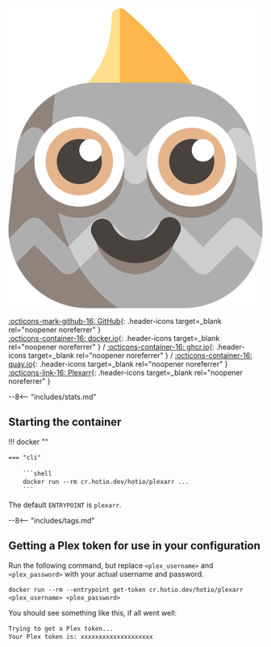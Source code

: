 <div class="image-logo no-logo"><img src="/img/pullio.svg" alt="logo"></div>

[:octicons-mark-github-16: GitHub](https://github.com/hotio/plexarr){: .header-icons target=_blank rel="noopener noreferrer" }  
[:octicons-container-16: docker.io](https://hub.docker.com/r/hotio/plexarr){: .header-icons target=_blank rel="noopener noreferrer" }
 / [:octicons-container-16: ghcr.io](https://github.com/orgs/hotio/packages/container/package/plexarr){: .header-icons target=_blank rel="noopener noreferrer" }
 / [:octicons-container-16: quay.io](https://quay.io/repository/hotio/plexarr){: .header-icons target=_blank rel="noopener noreferrer" }  
[:octicons-link-16: Plexarr](https://github.com/l3uddz/plexarr){: .header-icons target=_blank rel="noopener noreferrer" }  

--8<-- "includes/stats.md"

## Starting the container

!!! docker ""

    === "cli"

        ```shell
        docker run --rm cr.hotio.dev/hotio/plexarr ...
        ```

The default `ENTRYPOINT` is `plexarr`.

--8<-- "includes/tags.md"

## Getting a Plex token for use in your configuration

Run the following command, but replace `<plex_username>` and `<plex_password>` with your actual username and password.

```shell
docker run --rm --entrypoint get-token cr.hotio.dev/hotio/plexarr <plex_username> <plex_password>
```

You should see something like this, if all went well:

```shell
Trying to get a Plex token...
Your Plex token is: xxxxxxxxxxxxxxxxxxxx
```

